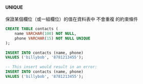 #### UNIQUE
保證某個欄位（或一組欄位）的值在資料表中 不會重複 的約束條件
```SQL
CREATE TABLE contacts (
	name VARCHAR(100) NOT NULL,
    phone VARCHAR(15) NOT NULL UNIQUE
);
 
INSERT INTO contacts (name, phone)
VALUES ('billybob', '8781213455');
 
-- This insert would result in an error:
INSERT INTO contacts (name, phone)
VALUES ('billybob', '8781213455');
```